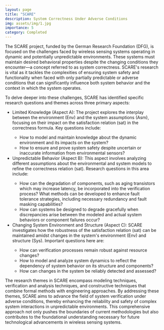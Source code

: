 ```yaml
---
layout: page
title: "SCARE"
description: System Correctness Under Adverse Conditions
img: assets/img/1.jpg
importance: 5
category: Completed
---
```


The SCARE project, funded by the German Research Foundation (DFG), is focused on the challenges faced by wireless sensing systems operating in dynamic and potentially unpredictable environments. These systems must maintain desired behavioral properties despite the changing conditions they encounter—a concept referred to as system correctness. SCARE's research is vital as it tackles the complexities of ensuring system safety and functionality when faced with only partially predictable or adverse conditions that can significantly influence both system behavior and the context in which the system operates.

To delve deeper into these challenges, SCARE has identified specific research questions and themes across three primary aspects:

<ul><li>Limited Knowledge (Aspect A): The project explores the interplay between the environment (Env) and the system assumptions (Asm), focusing on their impact on the satisfaction relation (sat) in the correctness formula. Key questions include:</li>
<ul><li>How to model and maintain knowledge about the dynamic environment and its impacts on the system?</li>
<li>How to ensure and prove system safety despite uncertain or inaccurate information from environmental sensors? </li></ul>
<li>Unpredictable Behavior (Aspect B): This aspect involves analyzing different assumptions about the environmental and system models to refine the correctness relation (sat). Research questions in this area include:</li>
<ul><li>How can the degradation of components, such as aging transistors which may increase latency, be incorporated into the verification process?
What methods can be developed to enhance fault tolerance strategies, including necessary redundancy and fault masking capabilities?</li>
<li>How can systems be designed to degrade gracefully when discrepancies arise between the modeled and actual system behaviors or component failures occur? </li></ul>
<li>Changing System Environment and Structure (Aspect C): SCARE investigates how the robustness of the satisfaction relation (sat) can be maintained amidst changes in the system's environment (Env) and structure (Sys). Important questions here are:</li>
<ul><li>How can verification processes remain robust against resource changes? </li>
<li>How to model and analyze system dynamics to reflect the dependency of system behavior on its structure and components?</li>
<li>How can changes in the system be reliably detected and assessed? </li></ul></ul>

The research themes in SCARE encompass modeling techniques, verification and analysis techniques, and constructive techniques that combine formal methods with engineering approaches. By addressing these themes, SCARE aims to advance the field of system verification under adverse conditions, thereby enhancing the reliability and safety of complex system interactions in unpredictable environments. This comprehensive approach not only pushes the boundaries of current methodologies but also contributes to the foundational understanding necessary for future technological advancements in wireless sensing systems.

